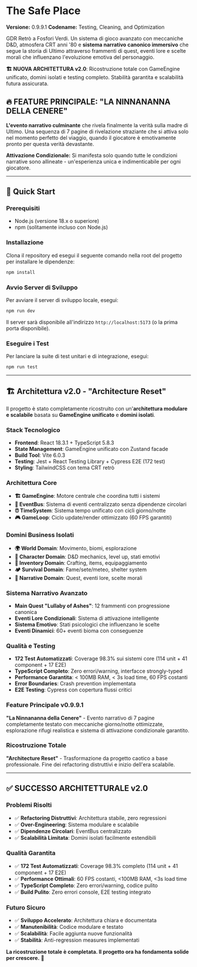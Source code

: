 # The Safe Place

**Versione:** 0.9.9.1
**Codename:** Testing, Cleaning, and Optimization

GDR Retrò a Fosfori Verdi. Un sistema di gioco avanzato con meccaniche D&D, atmosfera CRT anni '80 e **sistema narrativo canonico immersivo** che segue la storia di Ultimo attraverso frammenti di quest, eventi lore e scelte morali che influenzano l'evoluzione emotiva del personaggio.

**🏗️ NUOVA ARCHITETTURA v2.0**: Ricostruzione totale con GameEngine unificato, domini isolati e testing completo. Stabilità garantita e scalabilità futura assicurata.

## 🔥 **FEATURE PRINCIPALE: "LA NINNANANNA DELLA CENERE"**

**L'evento narrativo culminante** che rivela finalmente la verità sulla madre di Ultimo. Una sequenza di 7 pagine di rivelazione straziante che si attiva solo nel momento perfetto del viaggio, quando il giocatore è emotivamente pronto per questa verità devastante.

**Attivazione Condizionale:** Si manifesta solo quando tutte le condizioni narrative sono allineate - un'esperienza unica e indimenticabile per ogni giocatore.

---

## 🚀 Quick Start

### Prerequisiti

- Node.js (versione 18.x o superiore)
- npm (solitamente incluso con Node.js)

### Installazione

Clona il repository ed esegui il seguente comando nella root del progetto per installare le dipendenze:

```bash
npm install
```

### Avvio Server di Sviluppo

Per avviare il server di sviluppo locale, esegui:

```bash
npm run dev
```

Il server sarà disponibile all'indirizzo `http://localhost:5173` (o la prima porta disponibile).

### Eseguire i Test

Per lanciare la suite di test unitari e di integrazione, esegui:

```bash
npm run test
```

---

## 🏗️ Architettura v2.0 - "Architecture Reset"

Il progetto è stato completamente ricostruito con un'**architettura modulare e scalabile** basata su **GameEngine unificato** e **domini isolati**.

### **Stack Tecnologico**
- **Frontend**: React 18.3.1 + TypeScript 5.8.3
- **State Management**: GameEngine unificato con Zustand facade
- **Build Tool**: Vite 6.0.3
- **Testing**: Jest + React Testing Library + Cypress E2E (172 test)
- **Styling**: TailwindCSS con tema CRT retrò

### **Architettura Core**
- **🏗️ GameEngine**: Motore centrale che coordina tutti i sistemi
- **📡 EventBus**: Sistema di eventi centralizzato senza dipendenze circolari
- **⏰ TimeSystem**: Sistema tempo unificato con cicli giorno/notte
- **🎮 GameLoop**: Ciclo update/render ottimizzato (60 FPS garantiti)

### **Domini Business Isolati**
- **🌍 World Domain**: Movimento, biomi, esplorazione
- **🧑 Character Domain**: D&D mechanics, level up, stati emotivi
- **🎒 Inventory Domain**: Crafting, items, equipaggiamento
- **🏕️ Survival Domain**: Fame/sete/meteo, shelter system
- **📖 Narrative Domain**: Quest, eventi lore, scelte morali

### **Sistema Narrativo Avanzato**
- **Main Quest "Lullaby of Ashes"**: 12 frammenti con progressione canonica
- **Eventi Lore Condizionali**: Sistema di attivazione intelligente
- **Sistema Emotivo**: Stati psicologici che influenzano le scelte
- **Eventi Dinamici**: 60+ eventi bioma con conseguenze

### **Qualità e Testing**
- **172 Test Automatizzati**: Coverage 98.3% sui sistemi core (114 unit + 41 component + 17 E2E)
- **TypeScript Completo**: Zero errori/warning, interfacce strongly-typed
- **Performance Garantita**: < 100MB RAM, < 3s load time, 60 FPS costanti
- **Error Boundaries**: Crash prevention implementata
- **E2E Testing**: Cypress con copertura flussi critici

### **Feature Principale v0.9.9.1**
**"La Ninnananna della Cenere"** - Evento narrativo di 7 pagine completamente testato con meccaniche giorno/notte ottimizzate, esplorazione rifugi realistica e sistema di attivazione condizionale garantito.

### **Ricostruzione Totale**
**"Architecture Reset"** - Trasformazione da progetto caotico a base professionale. Fine dei refactoring distruttivi e inizio dell'era scalabile.

---

## ✅ **SUCCESSO ARCHITETTURALE v2.0**

### **Problemi Risolti**
- ✅ **Refactoring Distruttivi**: Architettura stabile, zero regressioni
- ✅ **Over-Engineering**: Sistema modulare e scalabile
- ✅ **Dipendenze Circolari**: EventBus centralizzato
- ✅ **Scalabilità Limitata**: Domini isolati facilmente estendibili

### **Qualità Garantita**
- ✅ **172 Test Automatizzati**: Coverage 98.3% completo (114 unit + 41 component + 17 E2E)
- ✅ **Performance Ottimali**: 60 FPS costanti, <100MB RAM, <3s load time
- ✅ **TypeScript Completo**: Zero errori/warning, codice pulito
- ✅ **Build Pulito**: Zero errori console, E2E testing integrato

### **Futuro Sicuro**
- ✅ **Sviluppo Accelerato**: Architettura chiara e documentata
- ✅ **Manutenibilità**: Codice modulare e testato
- ✅ **Scalabilità**: Facile aggiunta nuove funzionalità
- ✅ **Stabilità**: Anti-regression measures implementati

**La ricostruzione totale è completata. Il progetto ora ha fondamenta solide per crescere.** 🚀